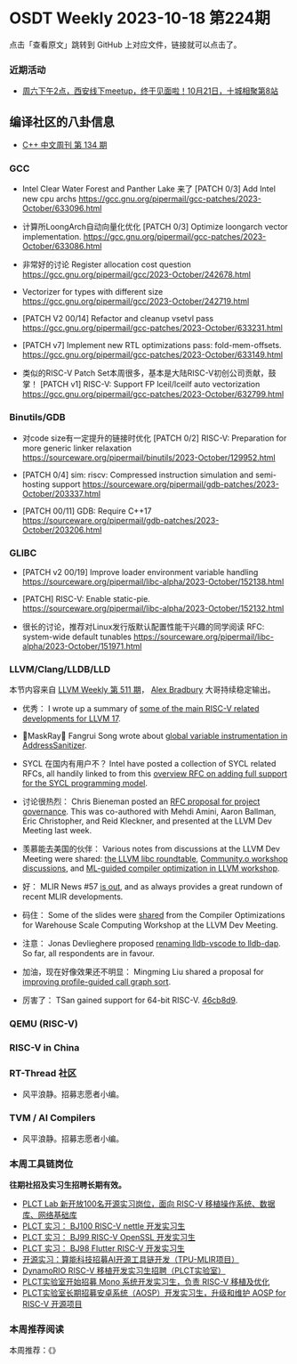 # OSDT Weekly 2023-10-18 第224期

点击「查看原文」跳转到 GitHub 上对应文件，链接就可以点击了。

### 近期活动

- [周六下午2点，西安线下meetup，终于见面啦！10月21日，十城相聚第8站](https://mp.weixin.qq.com/s/i_4iduc5e87QvyZ8IUHiXg)

## 编译社区的八卦信息

- [C++ 中文周刊 第 134 期](https://mp.weixin.qq.com/s/wo2-RTP8r94dcYYHVabGmQ)

### GCC

- Intel Clear Water Forest and Panther Lake 来了
  [PATCH 0/3] Add Intel new cpu archs
  https://gcc.gnu.org/pipermail/gcc-patches/2023-October/633096.html

- 计算所LoongArch自动向量化优化
  [PATCH 0/3] Optimize loongarch vector implementation.
  https://gcc.gnu.org/pipermail/gcc-patches/2023-October/633086.html

- 非常好的讨论 Register allocation cost question
  https://gcc.gnu.org/pipermail/gcc/2023-October/242678.html

- Vectorizer for types with different size
  https://gcc.gnu.org/pipermail/gcc/2023-October/242719.html

- [PATCH V2 00/14] Refactor and cleanup vsetvl pass
  https://gcc.gnu.org/pipermail/gcc-patches/2023-October/633231.html

- [PATCH v7] Implement new RTL optimizations pass: fold-mem-offsets.
  https://gcc.gnu.org/pipermail/gcc-patches/2023-October/633149.html

- 类似的RISC-V Patch Set本周很多，基本是大陆RISC-V初创公司贡献，鼓掌！
  [PATCH v1] RISC-V: Support FP lceil/lceilf auto vectorization
  https://gcc.gnu.org/pipermail/gcc-patches/2023-October/632799.html

### Binutils/GDB

- 对code size有一定提升的链接时优化
  [PATCH 0/2] RISC-V: Preparation for more generic linker relaxation
  https://sourceware.org/pipermail/binutils/2023-October/129952.html

- [PATCH 0/4] sim: riscv: Compressed instruction simulation and semi-hosting support
  https://sourceware.org/pipermail/gdb-patches/2023-October/203337.html

- [PATCH 00/11] GDB: Require C++17
  https://sourceware.org/pipermail/gdb-patches/2023-October/203206.html

### GLIBC

- [PATCH v2 00/19] Improve loader environment variable handling
  https://sourceware.org/pipermail/libc-alpha/2023-October/152138.html

- [PATCH] RISC-V: Enable static-pie.
  https://sourceware.org/pipermail/libc-alpha/2023-October/152132.html

- 很长的讨论，推荐对Linux发行版默认配置性能干兴趣的同学阅读
  RFC: system-wide default tunables
  https://sourceware.org/pipermail/libc-alpha/2023-October/151971.html

### LLVM/Clang/LLDB/LLD

本节内容来自 [LLVM Weekly 第 511 期](http://llvmweekly.org/issue/511)，
[Alex Bradbury](https://www.linkedin.com/in/alex-bradbury/) 大哥持续稳定输出。

* 优秀： I wrote up a summary of [some of the main RISC-V related developments for LLVM 17](https://muxup.com/2023q4/whats-new-for-risc-v-in-llvm-17).

* 🎉MaskRay🎉 Fangrui Song wrote about [global variable instrumentation in AddressSanitizer](https://maskray.me/blog/2023-10-15-address-sanitizer-global-variable-instrumentation).

* SYCL 在国内有用户不？ Intel have posted a collection of SYCL related RFCs, all handily linked to from this [overview RFC on adding full support for the SYCL programming model](https://discourse.llvm.org/t/rfc-add-full-support-for-the-sycl-programming-model/74080).

* 讨论很热烈： Chris Bieneman posted an [RFC proposal for project governance](https://discourse.llvm.org/t/rfc-a-proposal-for-project-governance/74021).  This was co-authored with Mehdi Amini, Aaron Ballman, Eric Christopher, and Reid Kleckner, and presented at the LLVM Dev Meeting last week.

* 羡慕能去美国的伙伴： Various notes from discussions at the LLVM Dev Meeting were shared: [the LLVM libc roundtable](https://discourse.llvm.org/t/notes-from-the-llvm-libc-roundtable/74047), [Community.o workshop discussions](https://discourse.llvm.org/t/community-o-workshop-us-llvm-dev-meeting-2023/73994), and [ML-guided compiler optimization in LLVM workshop](https://discourse.llvm.org/t/llvm-dev23-ml-guided-compiler-optimization-in-llvm-workshop/73090/3).

* 好： MLIR News #57 [is out](https://discourse.llvm.org/t/mlir-news-57th-edition-11th-october-2023/73949), and as always provides a great rundown of recent MLIR developments.

* 码住： Some of the slides were [shared](https://discourse.llvm.org/t/practical-compiler-optimizations-for-wsc-workshop-us-llvm-dev-meeting-2023/73998) from the Compiler Optimizations for Warehouse Scale Computing Workshop at the LLVM Dev Meeting.

* 注意： Jonas Devlieghere proposed [renaming lldb-vscode to lldb-dap](https://discourse.llvm.org/t/rfc-rename-lldb-vscode-to-lldb-dap/74075).  So far, all respondents are in favour.

* 加油，现在好像效果还不明显： Mingming Liu shared a proposal for [improving profile-guided call graph sort](https://discourse.llvm.org/t/rfc-for-better-call-graph-sort-build-a-more-complete-call-graph-by-adding-more-indirect-call-edges/74029).

* 厉害了： TSan gained support for 64-bit RISC-V.
  [46cb8d9](https://github.com/llvm/llvm-project/commit/46cb8d9a3252).

### QEMU (RISC-V)

### RISC-V in China

### RT-Thread 社区

- 风平浪静。招募志愿者小编。

### TVM / AI Compilers

- 风平浪静。招募志愿者小编。

### 本周工具链岗位

**往期社招及实习生招聘长期有效。**

- [PLCT Lab 新开放100名开源实习岗位，面向 RISC-V 移植操作系统、数据库、网络基础库](https://mp.weixin.qq.com/s/ebvIxcplB8Jtw18LMoXTTQ)
- [PLCT 实习： BJ100 RISC-V nettle 开发实习生](https://mp.weixin.qq.com/s/GEUKRlxILFpdHQbv-yxWQQ)
- [PLCT 实习： BJ99 RISC-V OpenSSL 开发实习生](https://mp.weixin.qq.com/s/pzy6sbW50r3aLw3Dt36oBQ)
- [PLCT 实习： BJ98 Flutter RISC-V 开发实习生](https://mp.weixin.qq.com/s/gQYT_rhtLE8jGg6WWAztDA)
- [开源实习：算能科技招募AI开源工具链开发（TPU-MLIR项目）](https://mp.weixin.qq.com/s/IBJh0ip4k11PzIMZecsWSw)
- [DynamoRIO RISC-V 移植开发实习生招聘（PLCT实验室）](https://mp.weixin.qq.com/s/J_5TjT6DOqeOXJXQI5VQxw)
- [PLCT实验室开始招募 Mono 系统开发实习生，负责 RISC-V 移植及优化](https://mp.weixin.qq.com/s/whEW7Hay1jIP1tBzIPay1A)
- [PLCT实验室长期招募安卓系统（AOSP）开发实习生，升级和维护 AOSP for RISC-V 开源项目](https://mp.weixin.qq.com/s/dJP2cEB1nex2inR5c-cJog)


### 本周推荐阅读

本周推荐：《》
